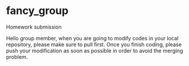 # fancy_group
Homework submission

Hello group member, when you are going to modify codes in your local repository, please make sure to pull first. 
Once you finish coding, please push your modification as soon as possible in order to avoid the merging problem.
